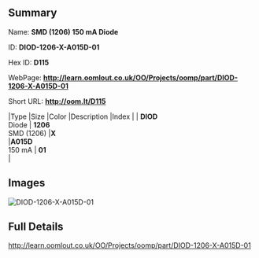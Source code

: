 

## Summary
 
Name: __SMD (1206) 150 mA Diode__

ID: __DIOD-1206-X-A015D-01__

Hex ID: __D115__

WebPage: __http://learn.oomlout.co.uk/OO/Projects/oomp/part/DIOD-1206-X-A015D-01__

Short URL: __http://oom.lt/D115__


|Type   |Size   |Color   |Description   |Index   |
| __DIOD__ <br>Diode  | __1206__<br>SMD (1206)   |__X__<br>    |__A015D__<br>150 mA    | __01__<br>  |


## Images
![DIOD-1206-X-A015D-01](http://oomlout.com/oomp-gen/parts/DIOD-1206-X-A015D-01/DIOD-1206-X-A015D-01_420.jpg)

## Full Details

 http://learn.oomlout.co.uk/OO/Projects/oomp/part/DIOD-1206-X-A015D-01

